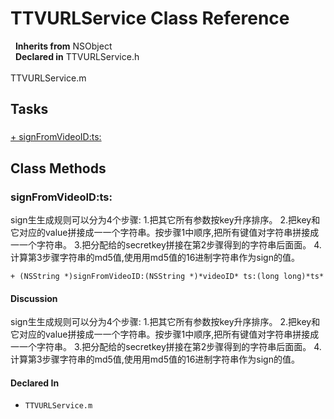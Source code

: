 # TTVURLService Class Reference

&nbsp;&nbsp;**Inherits from** NSObject  
&nbsp;&nbsp;**Declared in** TTVURLService.h<br />  
TTVURLService.m  

## Tasks

### 

[+&nbsp;signFromVideoID:ts:](#//api/name/signFromVideoID:ts:)  

<a title="Class Methods" name="class_methods"></a>
## Class Methods

<a name="//api/name/signFromVideoID:ts:" title="signFromVideoID:ts:"></a>
### signFromVideoID:ts:

sign⽣生成规则可以分为4个步骤:
1.把其它所有参数按key升序排序。
2.把key和它对应的value拼接成⼀一个字符串。按步骤1中顺序,把所有键值对字符串拼接成⼀一个字符串。
3.把分配给的secretkey拼接在第2步骤得到的字符串后⾯面。
4.计算第3步骤字符串的md5值,使⽤用md5值的16进制字符串作为sign的值。

`+ (NSString *)signFromVideoID:(NSString *)*videoID* ts:(long long)*ts*`

#### Discussion
sign⽣生成规则可以分为4个步骤:
1.把其它所有参数按key升序排序。
2.把key和它对应的value拼接成⼀一个字符串。按步骤1中顺序,把所有键值对字符串拼接成⼀一个字符串。
3.把分配给的secretkey拼接在第2步骤得到的字符串后⾯面。
4.计算第3步骤字符串的md5值,使⽤用md5值的16进制字符串作为sign的值。

#### Declared In
* `TTVURLService.m`

